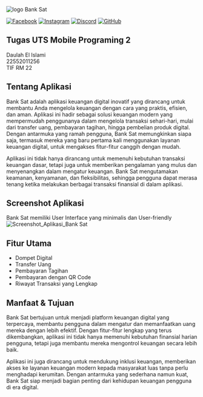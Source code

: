![logo Bank Sat](https://github.com/user-attachments/assets/6278ce89-0634-49ab-9dcc-a50cace63a59)


[![Facebook](https://img.shields.io/badge/Facebook-follow-blue?logo=facebook)](https://www.facebook.com/daulah.islami.11)
[![Instagram](https://img.shields.io/badge/Instagram-follow-pink?logo=instagram)](https://www.instagram.com/daulah87_)
[![Discord](https://img.shields.io/badge/Discord-join-blueviolet?logo=discord)](https://discord.gg/bHP8tPdn)
[![GitHub](https://img.shields.io/badge/GitHub-follow-black?logo=github)](https://github.com/Daulah-el-islami)

## Tugas UTS Mobile Programing 2

Daulah El Islami<br>22552011256<br>TIF RM 22

## Tentang Aplikasi

Bank Sat adalah aplikasi keuangan digital inovatif yang dirancang untuk membantu Anda mengelola keuangan dengan cara yang praktis, efisien, dan aman. Aplikasi ini hadir sebagai solusi keuangan modern yang mempermudah penggunanya dalam mengelola transaksi sehari-hari, mulai dari transfer uang, pembayaran tagihan, hingga pembelian produk digital. Dengan antarmuka yang ramah pengguna, Bank Sat memungkinkan siapa saja, termasuk mereka yang baru pertama kali menggunakan layanan keuangan digital, untuk mengakses fitur-fitur canggih dengan mudah.

Aplikasi ini tidak hanya dirancang untuk memenuhi kebutuhan transaksi keuangan dasar, tetapi juga untuk memberikan pengalaman yang mulus dan menyenangkan dalam mengatur keuangan. Bank Sat mengutamakan keamanan, kenyamanan, dan fleksibilitas, sehingga pengguna dapat merasa tenang ketika melakukan berbagai transaksi finansial di dalam aplikasi.

## Screenshot Aplikasi

Bank Sat memiliki User Interface yang minimalis dan User-friendly
![Screenshot_Aplikasi_Bank Sat](https://github.com/user-attachments/assets/3e23a8b2-f1ba-4467-bed0-4e9a8a21c319)

## Fitur Utama

* Dompet Digital
* Transfer Uang
* Pembayaran Tagihan
* Pembayaran dengan QR Code
* Riwayat Transaksi yang Lengkap

## Manfaat & Tujuan

Bank Sat bertujuan untuk menjadi platform keuangan digital yang terpercaya, membantu pengguna dalam mengatur dan memanfaatkan uang mereka dengan lebih efektif. Dengan fitur-fitur lengkap yang terus dikembangkan, aplikasi ini tidak hanya memenuhi kebutuhan finansial harian pengguna, tetapi juga membantu mereka mengontrol keuangan secara lebih baik.

Aplikasi ini juga dirancang untuk mendukung inklusi keuangan, memberikan akses ke layanan keuangan modern kepada masyarakat luas tanpa perlu menghadapi kerumitan. Dengan antarmuka yang sederhana namun kuat, Bank Sat siap menjadi bagian penting dari kehidupan keuangan pengguna di era digital.

